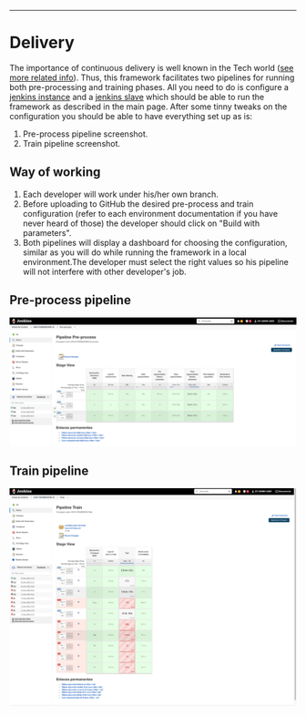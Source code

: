 -----------------------------------------

# Delivery
The importance of continuous delivery is well known in the Tech world ([see more related info](https://www.zend.com/blog/continuous-delivery-benefits-and-barriers#:~:text=Continuous%20delivery%20makes%20your%20release,developers%20and%20IT%20operations%20staff)). Thus, this framework facilitates 
two pipelines for running both pre-processing and training phases. All you need to do is configure a
[jenkins instance](https://saucelabs.com/blog/a-getting-started-guide-to-setting-up-jenkins) and a 
[jenkins slave](https://dzone.com/articles/jenkins-03-configure-master-and-slave) which should be able to run
the framework as described in the main page. After some tinny tweaks on the configuration you should
be able to have everything set up as is:
1. Pre-process pipeline screenshot.
2. Train pipeline screenshot.

## Way of working
1. Each developer will work under his/her own branch. 
2. Before uploading to GitHub the desired pre-process and train configuration (refer to each environment documentation
if you have never heard of those) the developer should click on "Build with parameters".
3. Both pipelines will display a dashboard for choosing the configuration, similar as you will do while running
the framework in a local environment.The developer must select the right values so his pipeline will not interfere
with other developer's job.



## Pre-process pipeline
![Usage_schema](../doc/images/delivery/pre-process-pipeline.png)

## Train pipeline
![Usage_schema](../doc/images/delivery/train-pipeline.png)